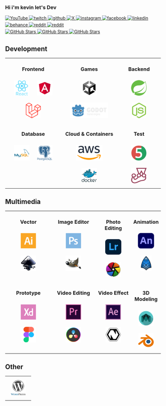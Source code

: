 ### Hi i'm kevin let's Dev

<!-- Social Media:START -->
<div>
  <a href="https://www.youtube.com/@_kevinvinagre" target="_blank">
    <img src=https://img.shields.io/badge/youtube-FF0000.svg?&style=for-the-badge&logo=youtube&logoColor=white alt=YouTube style="margin-bottom: 5px;" />
  </a>
  <a href="https://www.twitch.tv/kevinvinagre" target="_blank">
    <img src=https://img.shields.io/badge/Twitch-%239146FF.svg?style=for-the-badge&logo=Twitch&logoColor=white alt=twitch style="margin-bottom: 5px;" />
  </a>
  <a href="https://github.com/lkevinvinagre" target="_blank">
    <img src=https://img.shields.io/badge/github-%2324292e.svg?&style=for-the-badge&logo=github&logoColor=white alt=github style="margin-bottom: 5px;" />
  </a>
  <a href="https://twitter.com/_kevinvinagre" target="_blank">
    <img src=https://img.shields.io/badge/X-%23000000.svg?style=for-the-badge&logo=X&logoColor=white alt=X style="margin-bottom: 5px;" />
  </a>
  <a href="https://www.instagram.com/lkevinvinagre/" target="_blank">
    <img src=https://img.shields.io/badge/Instagram-%23E4405F.svg?style=for-the-badge&logo=Instagram&logoColor=white alt=instagram style="margin-bottom: 5px;" />
  </a>
  <a href="https://www.facebook.com/lkevinvinagre/" target="_blank">
    <img src=https://img.shields.io/badge/Facebook-%231877F2.svg?style=for-the-badge&logo=Facebook&logoColor=white alt=facebook style="margin-bottom: 5px;" />
  </a>
  <a href="https://www.linkedin.com/in/lkevinvinagre/" target="_blank">
    <img src=https://img.shields.io/badge/linkedin-%231E77B5.svg?&style=for-the-badge&logo=linkedin&logoColor=white alt=linkedin style="margin-bottom: 5px;" />
  </a>
  <a href="https://www.behance.net/lkevinVinagre" target="_blank">
    <img src=https://img.shields.io/badge/Behance-1769ff?style=for-the-badge&logo=behance&logoColor=whit alt=behance style="margin-bottom: 5px;" />
  </a>
  <a href="https://www.reddit.com/user/PropertyExcellent794" target="_blank">
    <img src=https://img.shields.io/badge/Reddit-%23FF4500.svg?style=for-the-badge&logo=Reddit&logoColor=white alt=reddit style="margin-bottom: 5px;" />
  </a>
  <a href="https://wa.me/5592981817978" target="_blank">
    <img src=https://img.shields.io/badge/WhatsApp-25D366?style=for-the-badge&logo=whatsapp&logoColor=white alt=reddit style="margin-bottom: 5px;" />
  </a>
</div>

<div>
  <a href="https://github.com/lkevinvinagre" target="_blank">
    <img src="https://img.shields.io/github/followers/lkevinvinagre?style=flat-square" alt="GitHub Stars" style="margin-bottom: 5px;" />
  </a>
  <a href="https://github.com/lkevinvinagre" target="_blank">
    <img src="https://img.shields.io/github/stars/lkevinvinagre?style=flat-square" alt="GitHub Stars" style="margin-bottom: 5px;" />
  </a>
  <a href="https://github.com/paulosalvatore" target="_blank">
    <img src="https://komarev.com/ghpvc/?username=lkevinvinagre&&style=flat-square" alt="GitHub Stars" style="margin-bottom: 5px;" />
  </a>
</div>

<!-- Social Media:END -->

<!-- Development:START -->

## Development

<table>

<tr>
<td align="center" width="36%" valign="top">

### Frontend

<img style="margin: 10px" src="assets/reactjs.svg" alt="React" title="React" height="50" />
<img style="margin: 10px" src="assets/angular.svg" alt="Angular" title="Angular" height="50" />
<img style="margin: 10px" src="assets/laravel.svg" alt="Laravel" title="Laravel" height="50" />

</td>
<td align="center" width="36%" valign="top">

### Games

<img style="margin: 10px" src="assets/unity.svg" alt="Unity" title="Unity" height="50" /> 
<img style="margin: 10px" src="assets/godot.svg" alt="Godot" title="Godot" height="50" />

</td>
<td align="center" width="36%" valign="top">

### Backend

<img style="margin: 10px" src="assets/spring.svg" alt="SpringBoot" title="SpringBoot" height="50" />
<img style="margin: 10px" src="assets/nodejs.svg" alt="Nodejs" title="NodeJs" height="50" />

</td>
</tr>

<tr>
<td align="center" valign="top">

### Database

<img style="margin: 10px" src="assets/mysql.svg" alt="MySQL" title="MySQL" height="50" />
<img style="margin: 10px" src="assets/postgreesql.svg" alt="PostGreSql" title="PostGreSql" height="50" />

</td>
<td align="center" valign="top">

### Cloud & Containers

<img style="margin: 10px" src="assets/aws.svg" alt="AWS" title="AWS" height="50" />
<img style="margin: 10px" src="assets/docker.svg" alt="Docker" title="Docker" height="50" />

</td>
<td align="center" valign="top">

### Test

<img style="margin: 10px" src="assets/JUnit.svg" alt="JUnit" title="JUnit" height="50" />
<img style="margin: 10px" src="assets/Jest.svg" alt="Jest" title="Jest" height="50" />

</td>
</tr>
</table>

<!-- Development:END -->

<!-- Multimedia:START -->

## Multimedia

<table>

<tr>
<td align="center" width="36%" valign="top">

### Vector

<img style="margin: 10px" src="assets/Adobe Illustrator.svg" alt="Illustrator" title="Illustrator" height="50" />
<img style="margin: 10px" src="assets/Inkscape.svg" alt="Inkscape" title="Inkscape" height="50" />

</td>
<td align="center" width="36%" valign="top">

### Image Editor

<img style="margin: 10px" src="assets/Adobe Photoshop.svg" alt="Photoshop" title="Photoshop" height="50" /> 
<img style="margin: 10px" src="assets/GIMP.svg" alt="Gimp" title="Gimp" height="50" />

</td>
<td align="center" width="36%" valign="top">

### Photo Editing

<img style="margin: 10px" src="assets/Adobe Lightroom.svg" alt="Lightroom" title="Lightroom" height="50" />
<img style="margin: 10px" src="assets/darktable.svg" alt="Darktable" title="Darktable" height="50" />

</td>
<td align="center" width="36%" valign="top">

### Animation

<img style="margin: 10px" src="assets/Adobe Animate.svg" alt="Animate" title="Animate" height="50" />
<img style="margin: 10px" src="assets/Synfig.svg" alt="Synfig" title="Synfig" height="50" />

</td>
</tr>

<tr>
<td align="center" valign="top">

### Prototype

<img style="margin: 10px" src="assets/Adobe XD.svg" alt="Adobe xd" title="Adobe xd" height="50" />
<img style="margin: 10px" src="assets/Figma.svg" alt="Figma" title="Figma" height="50" />

</td>
<td align="center" valign="top">

### Video Editing

<img style="margin: 10px" src="assets/Adobe Premiere Pro.svg" alt="Premiere" title="Premiere" height="50" />
<img style="margin: 10px" src="assets/DaVinci.svg" alt="DaVinci" title="DaVinci" height="50" />

</td>
<td align="center" valign="top">

### Video Effect

<img style="margin: 10px" src="assets/After Effects.svg" alt="After Effects" title="After Effects" height="50" />
<img style="margin: 10px" src="assets/Natron.svg" alt="Natron2" title="Natron2" height="50" />

</td>
<td align="center" valign="top">

### 3D Modeling

<img style="margin: 10px" src="assets/maya.svg" alt="Maya" title="Maya" height="50" />
<img style="margin: 10px" src="assets/Blender.svg" alt="Blender" title="Blender" height="50" />

</td>
</tr>
</table>

## Other

<table>

<tr>
<td align="center" width="100%" valign="top">

<img style="margin: 10px" src="assets/WordPress.svg" alt="WordPress" title="WordPress" height="50" />

</td>
</tr>

</table>

<br/>

<!-- Multimedia:END -->
